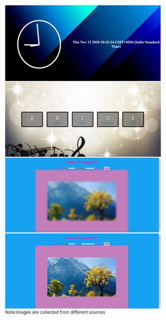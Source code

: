 ![day1](https://github.com/tejaswini22199/30daychallenge/blob/main/clock/time.JPG)
![day2](https://github.com/tejaswini22199/30daychallenge/blob/main/day1/Capture.JPG)
![day3](https://github.com/tejaswini22199/30daychallenge/blob/main/day3/js1.JPG)
![day3](https://github.com/tejaswini22199/30daychallenge/blob/main/day3/js2.JPG)
Note:Images are collected from different sources



